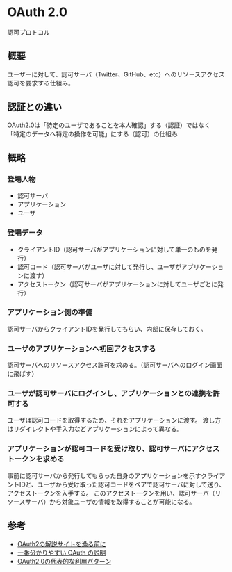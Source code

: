 # OAuth 2.0

認可プロトコル

## 概要

ユーザーに対して、認可サーバ（Twitter、GitHub、etc）へのリソースアクセス認可を要求する仕組み。

## 認証との違い

OAuth2.0は「特定のユーザであることを本人確認」する（認証）ではなく  
「特定のデータへ特定の操作を可能」にする（認可）の仕組み

## 概略

### 登場人物

- 認可サーバ
- アプリケーション
- ユーザ

### 登場データ

- クライアントID（認可サーバがアプリケーションに対して単一のものを発行）
- 認可コード（認可サーバがユーザに対して発行し、ユーザがアプリケーションに渡す）
- アクセストークン（認可サーバがアプリケーションに対してユーザごとに発行）

### アプリケーション側の準備

認可サーバからクライアントIDを発行してもらい、内部に保存しておく。

### ユーザのアプリケーションへ初回アクセスする

認可サーバへのリソースアクセス許可を求める。（認可サーバへのログイン画面に飛ばす）

### ユーザが認可サーバにログインし、アプリケーションとの連携を許可する

ユーザは認可コードを取得するため、それをアプリケーションに渡す。
渡し方はリダイレクトや手入力などアプリケーションによって異なる。

### アプリケーションが認可コードを受け取り、認可サーバにアクセストークンを求める

事前に認可サーバから発行してもらった自身のアプリケーションを示すクライアントIDと、ユーザから受け取った認可コードをペアで認可サーバに対して送り、アクセストークンを入手する。
このアクセストークンを用い、認可サーバ（リソースサーバ）から対象ユーザの情報を取得することが可能になる。

## 参考

- [OAuth2の解説サイトを漁る前に](https://qiita.com/kojisaiki/items/48adf59d5d634fd330af)
- [一番分かりやすい OAuth の説明](https://qiita.com/TakahikoKawasaki/items/e37caf50776e00e733be)
- [OAuth2.0の代表的な利用パターン](https://www.buildinsider.net/enterprise/openid/oauth20)
